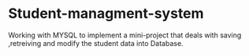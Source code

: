 # Student-managment-system

Working with MYSQL to implement a mini-project that deals with saving ,retreiving and modify the student data into Database.
